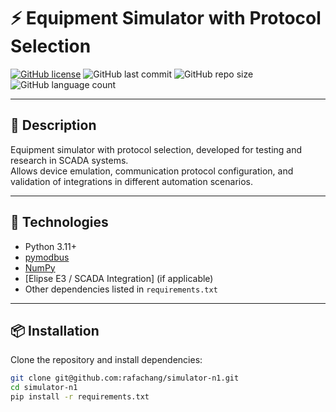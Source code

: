 # ⚡ Equipment Simulator with Protocol Selection

[![GitHub license](https://img.shields.io/badge/license-MIT-blue.svg)](LICENSE)
![GitHub last commit](https://img.shields.io/github/last-commit/rafachang/simulator-n1)
![GitHub repo size](https://img.shields.io/github/repo-size/rafachang/simulator-n1)
![GitHub language count](https://img.shields.io/github/languages/count/rafachang/simulator-n1)

---

## 📝 Description

Equipment simulator with protocol selection, developed for testing and research in SCADA systems.  
Allows device emulation, communication protocol configuration, and validation of integrations in different automation scenarios.  

---

## 🚀 Technologies
- Python 3.11+
- [pymodbus](https://pymodbus.readthedocs.io/)
- [NumPy](https://numpy.org/)
- [Elipse E3 / SCADA Integration] (if applicable)
- Other dependencies listed in `requirements.txt`

---

## 📦 Installation

Clone the repository and install dependencies:

```bash
git clone git@github.com:rafachang/simulator-n1.git
cd simulator-n1
pip install -r requirements.txt
